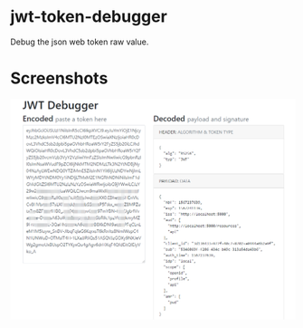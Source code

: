 # jwt-token-debugger
Debug the json web token raw value.

# Screenshots
[<img src="/jwt-debugger.png">](/jwt-debugger.png)